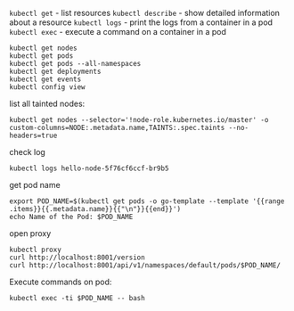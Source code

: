 `kubectl get` - list resources
`kubectl describe` - show detailed information about a resource
`kubectl logs` - print the logs from a container in a pod
`kubectl exec` - execute a command on a container in a pod

```
kubectl get nodes
kubectl get pods
kubectl get pods --all-namespaces
kubectl get deployments
kubectl get events
kubectl config view
```

list all tainted nodes:

```
kubectl get nodes --selector='!node-role.kubernetes.io/master' -o custom-columns=NODE:.metadata.name,TAINTS:.spec.taints --no-headers=true
```

check log
```
kubectl logs hello-node-5f76cf6ccf-br9b5
```

get pod name
```
export POD_NAME=$(kubectl get pods -o go-template --template '{{range .items}}{{.metadata.name}}{{"\n"}}{{end}}')
echo Name of the Pod: $POD_NAME
```

open proxy
```
kubectl proxy
curl http://localhost:8001/version
curl http://localhost:8001/api/v1/namespaces/default/pods/$POD_NAME/
```

Execute commands on pod:
```
kubectl exec -ti $POD_NAME -- bash
```